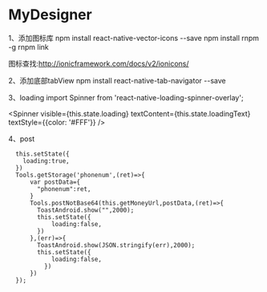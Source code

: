 # MyDesigner

1、添加图标库
npm install react-native-vector-icons --save
npm install rnpm -g
rnpm link

图标查找:http://ionicframework.com/docs/v2/ionicons/


2、添加底部tabView
npm install react-native-tab-navigator --save






3、loading
import Spinner from 'react-native-loading-spinner-overlay';

<Spinner visible={this.state.loading} textContent={this.state.loadingText} textStyle={{color: '#FFF'}} />



4、post
	  
	  this.setState({
		loading:true,
	  })
      Tools.getStorage('phonenum',(ret)=>{
          var postData={
            "phonenum":ret,
          }
          Tools.postNotBase64(this.getMoneyUrl,postData,(ret)=>{
			ToastAndroid.show("",2000);
			this.setState({
				loading:false,
			})
          },(err)=>{
            ToastAndroid.show(JSON.stringify(err),2000);
			this.setState({
                loading:false,
              })
          })
      });
	  

	
	
	
	
	
	
	
	
	
	
	
	
	
	
	
	
	
	
	
	
	
	
	
	
	
	
	
	
	
	
	
	
	
	
	
	
	
	
	
	
	
	
	
	
	
	
	
	
	
	
	
	
	
	
	
	
	
	
	
	
	
	
	
	
	
	
	
	
	
	
	
	
	
	
	
	
	
	
	
	
	
	
	
	
	
	
	
	
	
	
	
	
	
	
	

